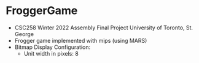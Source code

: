 # FroggerGame
* CSC258 Winter 2022 Assembly Final Project University of Toronto, St. George
* Frogger game implemented with mips (using MARS)
* Bitmap Display Configuration:
  - Unit width in pixels: 8
  
